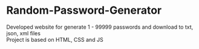 # Random-Password-Generator
Developed website for generate 1 - 99999 passwords and download to txt, json, xml files
<br/>
Project is based on HTML, CSS and JS
